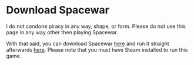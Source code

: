 # Download Spacewar

I do not condone piracy in any way, shape, or form. Please do not use this page in any way other then playing Spacewar.

With that said, you can download Spacewar [here](steam://install/480) and run it straight afterwards [here](steam://run/480). Please note that you must have Steam installed to run this game.
